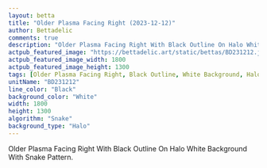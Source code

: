 ```yaml
---
layout: betta
title: "Older Plasma Facing Right (2023-12-12)"
author: Bettadelic
comments: true
description: "Older Plasma Facing Right With Black Outline On Halo White Background With Snake Pattern."
actpub_featured_image: "https://bettadelic.art/static/bettas/BD231212.jpg"
actpub_featured_image_width: 1800
actpub_featured_image_height: 1300
tags: [Older Plasma Facing Right, Black Outline, White Background, Halo Background Pattern, Snake Pattern, December 2023]
unitName: "BD231212"
line_color: "Black"
background_color: "White"
width: 1800
height: 1300
algorithm: "Snake"
background_type: "Halo"
---
```


Older Plasma Facing Right With Black Outline On Halo White Background With Snake Pattern.
